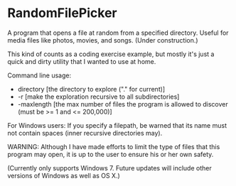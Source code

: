 # RandomFilePicker
A program that opens a file at random from a specified directory. Useful for media files like photos, movies, and songs. (Under construction.)

This kind of counts as a coding exercise example, but mostly it's just a quick and dirty utility that I wanted to use at home.

Command line usage:
* directory [the directory to explore ("." for current)]
* -r [make the exploration recursive to all subdirectories]
* -maxlength [the max number of files the program is allowed to discover (must be >= 1 and <= 200,000)]

For Windows users: If you specify a filepath, be warned that its name must not contain spaces (inner recursive directories may).

WARNING: Although I have made efforts to limit the type of files that this program may open, it is up to the user to ensure his or her own safety.

(Currently only supports Windows 7. Future updates will include other versions of Windows as well as OS X.)